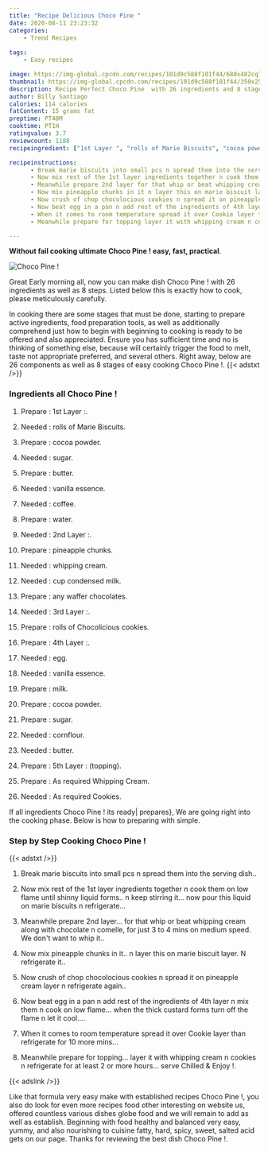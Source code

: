 ```yaml
---
title: "Recipe Delicious Choco Pine "
date: 2020-08-11 23:23:32
categories:
    - Trend Recipes
    
tags:
    - Easy recipes

image: https://img-global.cpcdn.com/recipes/101d9c588f101f44/680x482cq70/choco-pine-recipe-main-photo.jpg
thumbnail: https://img-global.cpcdn.com/recipes/101d9c588f101f44/350x250cq70/choco-pine-recipe-main-photo.jpg
description: Recipe Perfect Choco Pine  with 26 ingredients and 8 stages of easy cooking.
author: Billy Santiago
calories: 114 calories
fatContent: 15 grams fat
preptime: PT40M
cooktime: PT1H
ratingvalue: 3.7
reviewcount: 1188
recipeingredient: ["1st Layer ", "rolls of Marie Biscuits", "cocoa powder", "sugar", "butter", "vanilla essence", "coffee", "water", "2nd Layer ", "pineapple chunks", "whipping cream", "cup condensed milk", "any waffer chocolates", "3rd Layer ", "rolls of Chocolicious cookies", "4th Layer ", "egg", "vanilla essence", "milk", "cocoa powder", "sugar", "cornflour", "butter", "5th Layer  topping", "As required Whipping Cream", "As required Cookies"]

recipeinstructions: 
      - Break marie biscuits into small pcs n spread them into the serving dish 
      - Now mix rest of the 1st layer ingredients together n cook them on low flame until shinny liquid forms n keep stirring it now pour this liquid on marie biscuits n refrigerate 
      - Meanwhile prepare 2nd layer for that whip or beat whipping cream along with chocolate n comelle for just 3 to 4 mins on medium speed We dont want to whip it 
      - Now mix pineapple chunks in it n layer this on marie biscuit layer N refrigerate it 
      - Now crush of chop chocolocious cookies n spread it on pineapple cream layer n refrigerate again 
      - Now beat egg in a pan n add rest of the ingredients of 4th layer n mix them n cook on low flame when the thick custard forms turn off the flame n let it cool 
      - When it comes to room temperature spread it over Cookie layer than refrigerate for 10 more mins 
      - Meanwhile prepare for topping layer it with whipping cream n cookies n refrigerate for at least 2 or more hours serve Chilled  Enjoy 

---
```




**Without fail cooking ultimate Choco Pine ! easy, fast, practical**. 


![Choco Pine !](https://img-global.cpcdn.com/recipes/101d9c588f101f44/680x482cq70/choco-pine-recipe-main-photo.jpg "Choco Pine !")




Great Early morning all, now you can make dish Choco Pine ! with 26 ingredients as well as 8 steps. Listed below this is exactly how to cook, please meticulously carefully.

In cooking there are some stages that must be done, starting to prepare active ingredients, food preparation tools, as well as additionally comprehend just how to begin with beginning to cooking is ready to be offered and also appreciated. Ensure you has sufficient time and no is thinking of something else, because will certainly trigger the food to melt, taste not appropriate preferred, and several others. Right away, below are 26 components as well as 8 stages of easy cooking Choco Pine !.
{{< adstxt />}}

### Ingredients all Choco Pine !


1. Prepare  : 1st Layer :.

1. Needed  : rolls of Marie Biscuits.

1. Prepare  : cocoa powder.

1. Needed  : sugar.

1. Prepare  : butter.

1. Needed  : vanilla essence.

1. Needed  : coffee.

1. Prepare  : water.

1. Needed  : 2nd Layer :.

1. Prepare  : pineapple chunks.

1. Needed  : whipping cream.

1. Needed  : cup condensed milk.

1. Prepare  : any waffer chocolates.

1. Needed  : 3rd Layer :.

1. Prepare  : rolls of Chocolicious cookies.

1. Prepare  : 4th Layer :.

1. Needed  : egg.

1. Needed  : vanilla essence.

1. Prepare  : milk.

1. Prepare  : cocoa powder.

1. Prepare  : sugar.

1. Needed  : cornflour.

1. Needed  : butter.

1. Prepare  : 5th Layer : (topping).

1. Prepare  : As required Whipping Cream.

1. Needed  : As required Cookies.



If all ingredients Choco Pine ! its ready| prepares}, We are going right into the cooking phase. Below is how to preparing with simple.

### Step by Step Cooking Choco Pine !

{{< adstxt />}}


1. Break marie biscuits into small pcs n spread them into the serving dish..



1. Now mix rest of the 1st layer ingredients together n cook them on low flame until shinny liquid forms.. n keep stirring it... now pour this liquid on marie biscuits n refrigerate...



1. Meanwhile prepare 2nd layer... for that whip or beat whipping cream along with chocolate n comelle, for just 3 to 4 mins on medium speed. We don&#39;t want to whip it..



1. Now mix pineapple chunks in it.. n layer this on marie biscuit layer. N refrigerate it..



1. Now crush of chop chocolocious cookies n spread it on pineapple cream layer n refrigerate again..



1. Now beat egg in a pan n add rest of the ingredients of 4th layer n mix them n cook on low flame... when the thick custard forms turn off the flame n let it cool....



1. When it comes to room temperature spread it over Cookie layer than refrigerate for 10 more mins...



1. Meanwhile prepare for topping... layer it with whipping cream n cookies n refrigerate for at least 2 or more hours... serve Chilled &amp; Enjoy !.





{{< adslink />}}

Like that formula very easy make with established recipes Choco Pine !, you also do look for even more recipes food other interesting on website us, offered countless various dishes globe food and we will remain to add as well as establish. Beginning with food healthy and balanced very easy, yummy, and also nourishing to cuisine fatty, hard, spicy, sweet, salted acid gets on our page. Thanks for reviewing the best dish Choco Pine !.
